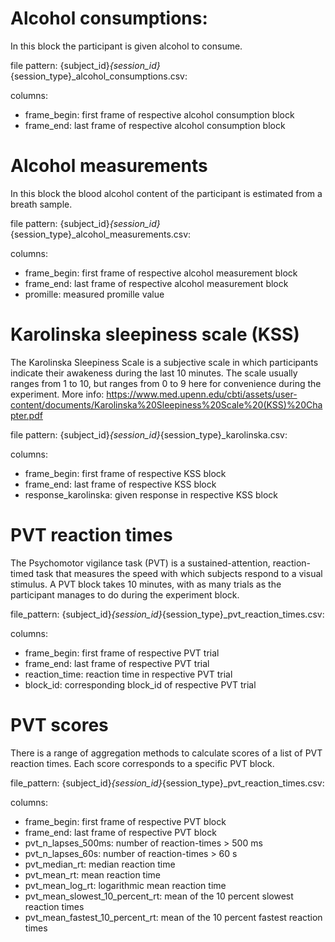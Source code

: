 # Alcohol consumptions:
In this block the participant is given alcohol to consume.

file pattern: {subject_id}_{session_id}_{session_type}_alcohol_consumptions.csv:

columns:
- frame_begin: first frame of respective alcohol consumption block
- frame_end: last frame of respective alcohol consumption block


# Alcohol measurements
In this block the blood alcohol content of the participant is estimated from a breath sample.

file pattern: {subject_id}_{session_id}_{session_type}_alcohol_measurements.csv:

columns:
- frame_begin: first frame of respective alcohol measurement block
- frame_end: last frame of respective alcohol measurement block
- promille: measured promille value


# Karolinska sleepiness scale (KSS)
The Karolinska Sleepiness Scale is a subjective scale in which participants indicate their awakeness during the last 10 minutes.
The scale usually ranges from 1 to 10, but ranges from 0 to 9 here for convenience during the experiment.
More info: https://www.med.upenn.edu/cbti/assets/user-content/documents/Karolinska%20Sleepiness%20Scale%20(KSS)%20Chapter.pdf

file pattern: {subject_id}_{session_id}_{session_type}_karolinska.csv:

columns:
- frame_begin: first frame of respective KSS block
- frame_end: last frame of respective KSS block
- response_karolinska: given response in respective KSS block

# PVT reaction times
The Psychomotor vigilance task (PVT) is a sustained-attention, reaction-timed task that measures the speed with which subjects respond to a visual stimulus.
A PVT block takes 10 minutes, with as many trials as the participant manages to do during the experiment block.

file_pattern: {subject_id}_{session_id}_{session_type}_pvt_reaction_times.csv:

columns:
- frame_begin: first frame of respective PVT trial
- frame_end: last frame of respective PVT trial
- reaction_time: reaction time in respective PVT trial
- block_id: corresponding block_id of respective PVT trial


# PVT scores
There is a range of aggregation methods to calculate scores of a list of PVT reaction times.
Each score corresponds to a specific PVT block.

file_pattern: {subject_id}_{session_id}_{session_type}_pvt_reaction_times.csv:

columns:
- frame_begin: first frame of respective PVT block
- frame_end: last frame of respective PVT block
- pvt_n_lapses_500ms: number of reaction-times > 500 ms
- pvt_n_lapses_60s: number of reaction-times > 60 s
- pvt_median_rt: median reaction time
- pvt_mean_rt: mean reaction time
- pvt_mean_log_rt: logarithmic mean reaction time
- pvt_mean_slowest_10_percent_rt: mean of the 10 percent slowest reaction times
- pvt_mean_fastest_10_percent_rt: mean of the 10 percent fastest reaction times


